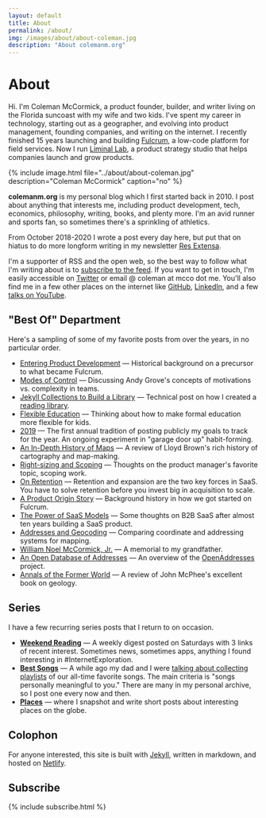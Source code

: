 ```yaml
---
layout: default
title: About
permalink: /about/
img: /images/about/about-coleman.jpg
description: "About colemanm.org"
---
```


# About

Hi. I'm Coleman McCormick, a product founder, builder, and writer living on the Florida suncoast with my wife and two kids. I've spent my career in technology, starting out as a geographer, and evolving into product management, founding companies, and writing on the internet. I recently finished 15 years launching and building [Fulcrum](https://www.fulcrumapp.com "Fulcrum"), a low-code platform for field services. Now I run [Liminal
Lab](https://onliminal.xyz "Liminal Lab"), a product strategy studio that helps companies launch and grow products.

{% include image.html file="../about/about-coleman.jpg" description="Coleman McCormick" caption="no" %}

**colemanm.org** is my personal blog which I first started back in 2010. I post about anything that interests me, including product development, tech,
economics, philosophy, writing, books, and plenty more. I'm an avid runner and sports fan, so sometimes there's a sprinkling of athletics.

From October 2018-2020 I wrote a post every day here, but put that on hiatus to do more longform writing in my newsletter [Res Extensa](https://www.resextensa.co "Res Extensa").

I'm a supporter of RSS and the open web, so the best way to follow what I'm writing about is to [subscribe to the feed](/atom.xml "colemanm.org RSS"). If you want to get in touch, I'm easily accessible on [Twitter](https://twitter.com/colemanm "@colemanm on Twitter") or email @ coleman at mcco dot me. You'll also find me in a few other places on the internet like [GitHub](https://github.com/colemanm "Coleman on GitHub"), [LinkedIn](https://www.linkedin.com/colemanm "Coleman on LinkedIn"), and a few [talks on YouTube](https://www.youtube.com/playlist?list=PLLwa5sH_6pCdgk4DPDfVfS1AiR7babPNQ "Coleman's Talks").

## "Best Of" Department

Here's a sampling of some of my favorite posts from over the years, in no particular order.

* [Entering Product Development](/post/entering-product-development-geodexy/ "Entering Product Development") — Historical background on a precursor to what became Fulcrum.
* [Modes of Control](/post/modes-of-control/ "Modes of Control") — Discussing Andy Grove's concepts of motivations vs. complexity in teams.
* [Jekyll Collections to Build a Library](/post/using-jekyll-collections-to-build-a-library/ "Jekyll Collections to Build a Library") — Technical post on how I created a [reading library](/books/ "Library").
* [Flexible Education](/post/flexible-education/ "Flexible Education") — Thinking about how to make formal education more flexible for kids.
* [2019](/post/2019/ "2019") — The first annual tradition of posting publicly my goals to track for the year. An ongoing experiment in "garage door up" habit-forming.
* [An In-Depth History of Maps](/post/an-in-depth-history-of-maps/ "An In-Depth History of Maps") — A review of Lloyd Brown's rich history of cartography and map-making.
* [Right-sizing and Scoping](/post/rightsizing-and-scoping/ "Right-sizing and Scoping") — Thoughts on the product manager's favorite topic, scoping work.
* [On Retention](/post/on-retention/ "On Retention") — Retention and expansion are the two key forces in SaaS. You have to solve retention before you invest big in acquisition to scale.
* [A Product Origin Story](/post/a-product-origin-story/ "A Product Origin Story") — Background history in how we got started on Fulcrum.
* [The Power of SaaS Models](/post/power-of-saas-models/ "The Power of SaaS Models") — Some thoughts on B2B SaaS after almost ten years building a SaaS product.
* [Addresses and Geocoding](/post/comparing-address-and-coordinate-systems/ "Addresses and Geocoding") — Comparing coordinate and addressing systems for mapping.
* [William Noel McCormick, Jr.](/post/william-noel-mccormick-jr/ "William Noel McCormick, Jr.") — A memorial to my grandfather.
* [An Open Database of Addresses](/post/an-open-database-of-addresses/ "An Open Database of Addresses") — An overview of the [OpenAddresses](https://openaddresses.io/ "OpenAddresses") project.
* [Annals of the Former World](/post/annals-of-the-former-world/ "Annals of the Former World") — A review of John McPhee's excellent book on geology.

## Series

I have a few recurring series posts that I return to on occasion.

* **[Weekend Reading](/topic/weekend-reading/ "Weekend Reading")** — A weekly digest posted on Saturdays with 3 links of recent interest. Sometimes news, sometimes apps, anything I found interesting in #InternetExploration.
* **[Best Songs](/topic/favorite-songs/ "Best Songs")** — A while ago my dad and I were [talking about collecting playlists](/post/best-songs-part-1-chameleon/ "Best Songs") of our all-time favorite songs. The main criteria is "songs personally meaningful to you." There are many in my personal archive, so I post one every now and then.
* **[Places](/topic/places/ "Places")** — where I snapshot and write short posts about interesting places on the globe.

## Colophon

For anyone interested, this site is built with [Jekyll](https://jekyllrb.com "Jekyll"), written in markdown, and hosted on [Netlify](https://www.netlify.com "Netlify").

## Subscribe

{% include subscribe.html %}
